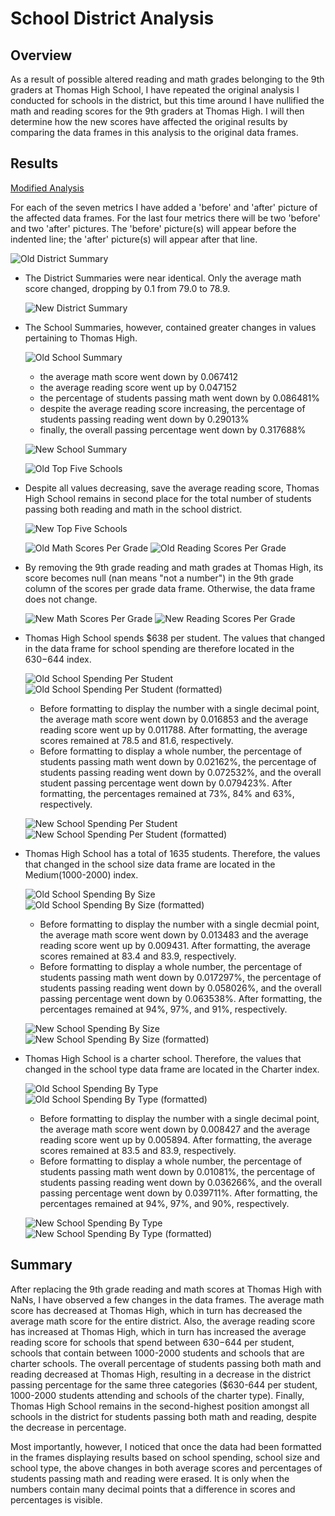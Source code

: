 # School District Analysis

## Overview
As a result of possible altered reading and math grades belonging to the 9th graders at Thomas High School, I have repeated the original analysis I conducted for schools in the district, but this time around I have nullified the math and reading scores for the 9th graders at Thomas High.  I will then determine how the new scores have affected the original results by comparing the data frames in this analysis to the original data frames.

## Results

[Modified Analysis](https://github.com/MaxV6ft4/School_District_Analysis/blob/main/PyCitySchools_Challenge.ipynb)

For each of the seven metrics I have added a 'before' and 'after' picture of the affected data frames.  For the last four metrics there will be two 'before' and two 'after' pictures.  The 'before' picture(s) will appear before the indented line; the 'after' picture(s) will appear after that line.

  ![Old District Summary](https://github.com/MaxV6ft4/School_District_Analysis/blob/main/Screenshots/Old_District_Summary.png)
  
- The District Summaries were near identical.  Only the average math score changed, dropping by 0.1 from 79.0 to 78.9.

  ![New District Summary](https://github.com/MaxV6ft4/School_District_Analysis/blob/main/Screenshots/New_District_Summary.png)
  
- The School Summaries, however, contained greater changes in values pertaining to Thomas High.

  ![Old School Summary](https://github.com/MaxV6ft4/School_District_Analysis/blob/main/Screenshots/Old_Schools_Summary.png)
  
  - the average math score went down by 0.067412
  - the average reading score went up by 0.047152
  - the percentage of students passing math went down by 0.086481%
  - despite the average reading score increasing, the percentage of students passing reading went down by 0.29013%
  - finally, the overall passing percentage went down by 0.317688%

  ![New School Summary](https://github.com/MaxV6ft4/School_District_Analysis/blob/main/Screenshots/New_Schools_Summary.png)
  
  
  
  ![Old Top Five Schools](https://github.com/MaxV6ft4/School_District_Analysis/blob/main/Screenshots/Old_Top_Five.png)
  
- Despite all values decreasing, save the average reading score, Thomas High School remains in second place for the total number of students passing both reading and math in the school district.

  ![New Top Five Schools](https://github.com/MaxV6ft4/School_District_Analysis/blob/main/Screenshots/New_Top_Five.png)
  
  
  
  ![Old Math Scores Per Grade](https://github.com/MaxV6ft4/School_District_Analysis/blob/main/Screenshots/Old_Math_Scores_Per_Grade.png)
  ![Old Reading Scores Per Grade](https://github.com/MaxV6ft4/School_District_Analysis/blob/main/Screenshots/Old_Reading_Scores_Per_Grade.png)

- By removing the 9th grade reading and math grades at Thomas High, its score becomes null (nan means "not a number") in the 9th grade column of the scores per grade data frame.  Otherwise, the data frame does not change.

  ![New Math Scores Per Grade](https://github.com/MaxV6ft4/School_District_Analysis/blob/main/Screenshots/New_Math_Scores_Per_Grade.png)
  ![New Reading Scores Per Grade](https://github.com/MaxV6ft4/School_District_Analysis/blob/main/Screenshots/New_Reading_Scores_Per_Grade.png)

- Thomas High School spends $638 per student.  The values that changed in the data frame for school spending are therefore located in the $630-$644 index. 

  ![Old School Spending Per Student](https://github.com/MaxV6ft4/School_District_Analysis/blob/main/Screenshots/Old_School_Spending.png)
  ![Old School Spending Per Student (formatted)](https://github.com/MaxV6ft4/School_District_Analysis/blob/main/Screenshots/Old_School_Spending_Formatted_png..png)

  - Before formatting to display the number with a single decimal point, the average math score went down by 0.016853 and the average reading score went up by 0.011788.  After formatting, the average scores remained at 78.5 and 81.6, respectively.
  - Before formatting to display a whole number, the percentage of students passing math went down by 0.02162%, the percentage of students passing reading went down by 0.072532%, and the overall student passing percentage went down by 0.079423%.  After formatting, the percentages remained at 73%, 84% and 63%, respectively.

  ![New School Spending Per Student](https://github.com/MaxV6ft4/School_District_Analysis/blob/main/Screenshots/New_School_Spending.png)
  ![New School Spending Per Student (formatted)](https://github.com/MaxV6ft4/School_District_Analysis/blob/main/Screenshots/New_School_Spending_Formatted.png)
  
- Thomas High School has a total of 1635 students.  Therefore, the values that changed in the school size data frame are located in the Medium(1000-2000) index.

  ![Old School Spending By Size](https://github.com/MaxV6ft4/School_District_Analysis/blob/main/Screenshots/Old_School_Spending.png)
  ![Old School Spending By Size (formatted)](https://github.com/MaxV6ft4/School_District_Analysis/blob/main/Screenshots/Old_School_Spending_Formatted.png)

  - Before formatting to display the number with a single decmial point, the average math score went down by 0.013483 and the average reading score went up by 0.009431.  After formatting, the average scores remained at 83.4 and 83.9, respectively.
  - Before formatting to display a whole number, the percentage of students passing math went down by 0.017297%, the percentage of students passing reading went down by 0.058026%, and the overall passing percentage went down by 0.063538%.  After formatting, the percentages remained at 94%, 97%, and 91%, respectively.

  ![New School Spending By Size](https://github.com/MaxV6ft4/School_District_Analysis/blob/main/Screenshots/New_School_Spending.png)
  ![New School Spending By Size (formatted)](https://github.com/MaxV6ft4/School_District_Analysis/blob/main/Screenshots/New_School_Spending_Formatted.png)

- Thomas High School is a charter school.  Therefore, the values that changed in the school type data frame are located in the Charter index.

  ![Old School Spending By Type](https://github.com/MaxV6ft4/School_District_Analysis/blob/main/Screenshots/Old_Schools_Type.png)
  ![Old School Spending By Type (formatted)](https://github.com/MaxV6ft4/School_District_Analysis/blob/main/Screenshots/Old_Schools_Type_Formatted.png)

  - Before formatting to display the number with a single decimal point, the average math score went down by 0.008427 and the average reading score went up by 0.005894.  After formatting, the average scores remained at 83.5 and 83.9, respectively.
  - Before formatting to display a whole number, the percentage of students passing math went down by 0.01081%, the percentage of students passing reading went down by 0.036266%, and the overall passing percentage went down by 0.039711%.  After formatting, the percentages remained at 94%, 97%, and 90%, respectively.

  ![New School Spending By Type](https://github.com/MaxV6ft4/School_District_Analysis/blob/main/Screenshots/New_Schools_Type.png)
  ![New School Spending By Type (formatted)](https://github.com/MaxV6ft4/School_District_Analysis/blob/main/Screenshots/New_Schools_Type_Formatted.png)
  
  
  

## Summary
After replacing the 9th grade reading and math scores at Thomas High with NaNs, I have observed a few changes in the data frames.  The average math score has decreased at Thomas High, which in turn has decreased the average math score for the entire district.  Also, the average reading score has increased at Thomas High, which in turn has increased the average reading score for schools that spend between $630-$644 per student, schools that contain between 1000-2000 students and schools that are charter schools. The overall percentage of students passing both math and reading decreased at Thomas High, resulting in a decrease in the district passing percentage for the same three categories ($630-644 per student, 1000-2000 students attending and schools of the charter type).  Finally, Thomas High School remains in the second-highest position amongst all schools in the district for students passing both math and reading, despite the decrease in percentage.

Most importantly, however, I noticed that once the data had been formatted in the frames displaying results based on school spending, school size and school type, the above changes in both average scores and percentages of students passing math and reading were erased.  It is only when the numbers contain many decimal points that a difference in scores and percentages is visible.
